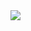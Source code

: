 <html>
<img src="https://i.ytimg.com/vi/KH_FeGlmH20/maxresdefault.jpg" style="alignment-self=center">

<div>
  
</div>
</html>
